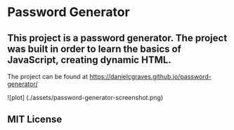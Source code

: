 # Password Generator

## This project is a password generator. The project was built in order to learn the basics of JavaScript, creating dynamic HTML.

The project can be found at https://danielcgraves.github.io/password-generator/

![plot] (./assets/password-generator-screenshot.png)

## MIT License
